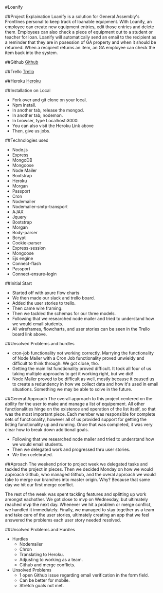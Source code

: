 #Loanify

##Project Explaination
Loanify is a solution for General Assembly's Frontlines personal to keep track of loanable equipment. With Loanify, an employee can create new equipment entries, edit those entries and delete them. Employees can also check a piece of equipment out to a student or teacher for loan. Loanify will automatically send an email to the recipient as a reminder that they are in posession of GA property and when it should be returned. When a recipient returns an item, an GA employee can check the item back into the system.

##Github
[Github](https://github.com/Loanify/Loanify)

##Trello
[Trello](https://trello.com/b/M9OykCOz/loanify)

##Heroku
[Heroku](https://ga-frontlines-loanify.herokuapp.com)

##Installation on Local
* Fork over and git clone on your local.
* Npm install.
* In another tab, release the mongod.
* In another tab, nodemon.
* In browser, type Localhost:3000.
* You can also visit the Heroku Link above
* Then, give us jobs.

##Technologies used
* Node.js
* Express
* MongoDB
* Mongoose
* Node Mailer
* Bootstrap
* Heroku
* Morgan
* Passport
* Cron
* Nodemailer
* Nodemailer-smtp-transport
* AJAX
* Jquery
* Bootstrap
* Morgan
* Body-parser
* Bcrypt
* Cookie-parser
* Express-session
* Mongoose
* Ejs engine
* Connect-flash
* Passport
* Connect-ensure-login

##Initial Start
* Started off with axure flow charts
* We then made our slack and trello board.
* Added the user stories to trello.
* Then came wire framing.
* Then we tackled the schemas for our three models.
* Following that we researched node mailer and tried to understand how we would email students.
* All wireframes, flowcharts, and user stories can be seen in the Trello board link above.

##Unsolved Problems and hurdles
* cron-job functionality not working correctly. Marrying the functionality of Node Mailer with a Cron Job functionality proved unwieldy and difficult to think through. We got close, tho.
* Getting the main list functionality proved difficult. It took all four of us taking multiple approachs to get it working right, but we did!
* Node Mailer proved to be difficult as well, mostly because it caused us to create a redundency in how we collect data and how it's used in email situations. Something we may be able to solve in the future.

##General Approach
The overall approach to this project centered on the ability for the user to make and manage a list of equipement. All other functionalities hinge on the existence and operation of the list itself, so that was the most important piece. Each member was responsible for complete sets of functionality, however all of us provided support for getting the listing functionality up and running. Once that was completed, it was very clear how to break down additional goals.

* Following that we researched node mailer and tried to understand
  how we would email students.
* Then we delegated work and progressed thru user stories.
* We then celebrated.

##Aproach
The weekend prior to project week we delegated tasks and tackled the project in pieces.
Then we decided Monday on how we would approach Github, who managed Github, and the
overal approach we would take to merge our branches into master origin. Why? Because
that same day we hit our first merge conflict.

The rest of the week was spent tackling features and splitting up work amongst eachother.
We got close to mvp on Wednesday, but ultimately reached mvp the next day. Whenever we hit a problem or merge conflict, we handled it immediately. Finally, we managed to stay together as a team and take care of the user stories, ultimately creating an app that we feel answered the problems each user story needed resolved.

##Unsolved Problems and Hurdles
* Hurdles
    * Nodemailer
    * Chron
    * Translating to Heroku.
    * Adjusting to working as a team.
    * Github and merge conflicts.
* Unsolved Problems
    * 1 open Github issue regarding email verification in the form field. 
    * Can be better for mobile.
    * Stretch goals not met.


